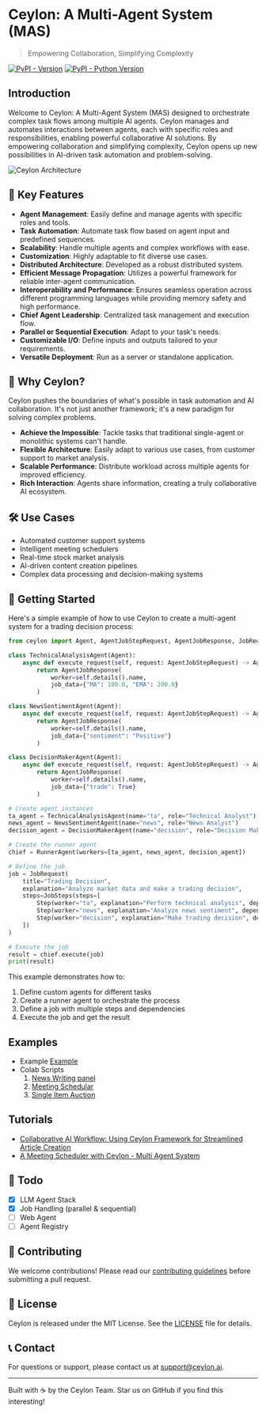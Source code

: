 # Ceylon: A Multi-Agent System (MAS)

> Empowering Collaboration, Simplifying Complexity

[![PyPI - Version](https://img.shields.io/pypi/v/ceylon.svg)](https://pypi.org/project/ceylon)
[![PyPI - Python Version](https://img.shields.io/pypi/pyversions/ceylon.svg)](https://pypi.org/project/ceylon)

## Introduction

Welcome to Ceylon: A Multi-Agent System (MAS) designed to orchestrate complex task flows among multiple AI agents. Ceylon manages and automates interactions between agents, each with specific roles and responsibilities, enabling powerful collaborative AI solutions. By empowering collaboration and simplifying complexity, Ceylon opens up new possibilities in AI-driven task automation and problem-solving.

![Ceylon Architecture](https://github.com/ceylonai/ceylon/blob/master/docs/images/img.png?raw=True)

## 🚀 Key Features

- **Agent Management**: Easily define and manage agents with specific roles and tools.
- **Task Automation**: Automate task flow based on agent input and predefined sequences.
- **Scalability**: Handle multiple agents and complex workflows with ease.
- **Customization**: Highly adaptable to fit diverse use cases.
- **Distributed Architecture**: Developed as a robust distributed system.
- **Efficient Message Propagation**: Utilizes a powerful framework for reliable inter-agent communication.
- **Interoperability and Performance**: Ensures seamless operation across different programming languages while providing memory safety and high performance.
- **Chief Agent Leadership**: Centralized task management and execution flow.
- **Parallel or Sequential Execution**: Adapt to your task's needs.
- **Customizable I/O**: Define inputs and outputs tailored to your requirements.
- **Versatile Deployment**: Run as a server or standalone application.

## 🌟 Why Ceylon?

Ceylon pushes the boundaries of what's possible in task automation and AI collaboration. It's not just another framework; it's a new paradigm for solving complex problems.

- **Achieve the Impossible**: Tackle tasks that traditional single-agent or monolithic systems can't handle.
- **Flexible Architecture**: Easily adapt to various use cases, from customer support to market analysis.
- **Scalable Performance**: Distribute workload across multiple agents for improved efficiency.
- **Rich Interaction**: Agents share information, creating a truly collaborative AI ecosystem.

## 🛠️ Use Cases

- Automated customer support systems
- Intelligent meeting schedulers
- Real-time stock market analysis
- AI-driven content creation pipelines
- Complex data processing and decision-making systems

## 🚦 Getting Started

Here's a simple example of how to use Ceylon to create a multi-agent system for a trading decision process:

```python
from ceylon import Agent, AgentJobStepRequest, AgentJobResponse, JobRequest, JobSteps, Step, RunnerAgent

class TechnicalAnalysisAgent(Agent):
    async def execute_request(self, request: AgentJobStepRequest) -> AgentJobResponse:
        return AgentJobResponse(
            worker=self.details().name,
            job_data={"MA": 100.0, "EMA": 200.0}
        )

class NewsSentimentAgent(Agent):
    async def execute_request(self, request: AgentJobStepRequest) -> AgentJobResponse:
        return AgentJobResponse(
            worker=self.details().name,
            job_data={"sentiment": "Positive"}
        )

class DecisionMakerAgent(Agent):
    async def execute_request(self, request: AgentJobStepRequest) -> AgentJobResponse:
        return AgentJobResponse(
            worker=self.details().name,
            job_data={"trade": True}
        )

# Create agent instances
ta_agent = TechnicalAnalysisAgent(name="ta", role="Technical Analyst")
news_agent = NewsSentimentAgent(name="news", role="News Analyst")
decision_agent = DecisionMakerAgent(name="decision", role="Decision Maker")

# Create the runner agent
chief = RunnerAgent(workers=[ta_agent, news_agent, decision_agent])

# Define the job
job = JobRequest(
    title="Trading Decision",
    explanation="Analyze market data and make a trading decision",
    steps=JobSteps(steps=[
        Step(worker="ta", explanation="Perform technical analysis", dependencies=[]),
        Step(worker="news", explanation="Analyze news sentiment", dependencies=[]),
        Step(worker="decision", explanation="Make trading decision", dependencies=["ta", "news"])
    ])
)

# Execute the job
result = chief.execute(job)
print(result)
```

This example demonstrates how to:
1. Define custom agents for different tasks
2. Create a runner agent to orchestrate the process
3. Define a job with multiple steps and dependencies
4. Execute the job and get the result

## Examples

 - Example [Example](https://github.com/ceylonai/ceylon/blob/master/bindings/ceylon/examples)
 - Colab Scripts
   1. [News Writing panel](https://colab.research.google.com/drive/1ZMy0Iggni6fCQynBlyI1wL4WW4U_Fman?usp=sharing)  
   2. [Meeting Schedular](https://colab.research.google.com/drive/1C-E9BN992k5sZYeJWnVrsWA5_ryaaT8m?usp=sharing)
   3. [Single Item Auction](https://colab.research.google.com/drive/1C-E9BN992k5sZYeJWnVrsWA5_ryaaT8m?usp=sharing)
## Tutorials 
- [Collaborative AI Workflow: Using Ceylon Framework for Streamlined Article Creation](https://medium.com/ceylonai/collaborative-ai-workflow-using-ceylon-framework-for-streamlined-article-creation-81bbd7ee7c01)
- [A Meeting Scheduler with Ceylon - Multi Agent System](https://medium.com/ceylonai/a-meeting-scheduler-with-ceylon-multi-agent-system-a7aa5a906f36)
## 🚧 Todo

- [X] LLM Agent Stack
- [x] Job Handling (parallel & sequential)
- [ ] Web Agent
- [ ] Agent Registry

## 🤝 Contributing

We welcome contributions! Please read our [contributing guidelines](../../CONTRIBUTING.md) before submitting a pull request.

## 📄 License

Ceylon is released under the MIT License. See the [LICENSE](LICENSE) file for details.

## 📞 Contact

For questions or support, please contact us at [support@ceylon.ai](mailto:support@ceylon.ai).

---

Built with ☕ by the Ceylon Team. Star us on GitHub if you find this interesting!
